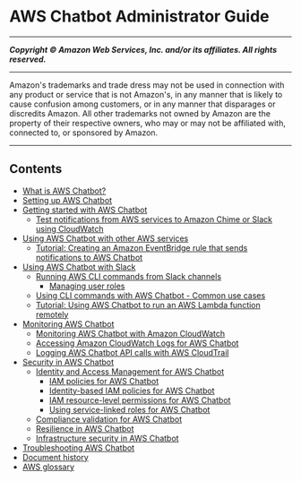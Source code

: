 # AWS Chatbot Administrator Guide

-----
*****Copyright &copy; Amazon Web Services, Inc. and/or its affiliates. All rights reserved.*****

-----
Amazon's trademarks and trade dress may not be used in 
     connection with any product or service that is not Amazon's, 
     in any manner that is likely to cause confusion among customers, 
     or in any manner that disparages or discredits Amazon. All other 
     trademarks not owned by Amazon are the property of their respective
     owners, who may or may not be affiliated with, connected to, or 
     sponsored by Amazon.

-----
## Contents
+ [What is AWS Chatbot?](what-is.md)
+ [Setting up AWS Chatbot](setting-up.md)
+ [Getting started with AWS Chatbot](getting-started.md)
   + [Test notifications from AWS services to Amazon Chime or Slack using CloudWatch](test-notifications-cw.md)
+ [Using AWS Chatbot with other AWS services](related-services.md)
   + [Tutorial: Creating an Amazon EventBridge rule that sends notifications to AWS Chatbot](create-eventbridge-rule.md)
+ [Using AWS Chatbot with Slack](chatbot-slack-lambda-integration.md)
   + [Running AWS CLI commands from Slack channels](chatbot-cli-commands.md)
      + [Managing user roles](manage-user-roles.md)
   + [Using CLI commands with AWS Chatbot - Common use cases](common-use-cases.md)
   + [Tutorial: Using AWS Chatbot to run an AWS Lambda function remotely](chatbot-run-lambda-function-remotely-tutorial.md)
+ [Monitoring AWS Chatbot](monitoring-chatbot.md)
   + [Monitoring AWS Chatbot with Amazon CloudWatch](monitoring-cloudwatch.md)
   + [Accessing Amazon CloudWatch Logs for AWS Chatbot](cloudwatch-logs.md)
   + [Logging AWS Chatbot API calls with AWS CloudTrail](logging-using-cloudtrail.md)
+ [Security in AWS Chatbot](security.md)
   + [Identity and Access Management for AWS Chatbot](security-iam.md)
      + [IAM policies for AWS Chatbot](chatbot-iam-policies.md)
      + [Identity-based IAM policies for AWS Chatbot](security_iam_service-with-iam-id-based-policies.md)
      + [IAM resource-level permissions for AWS Chatbot](security_iam_service-with-iam-resource-based-policies.md)
      + [Using service-linked roles for AWS Chatbot](using-service-linked-roles.md)
   + [Compliance validation for AWS Chatbot](chatbot-compliance.md)
   + [Resilience in AWS Chatbot](disaster-recovery-resiliency.md)
   + [Infrastructure security in AWS Chatbot](infrastructure-security.md)
+ [Troubleshooting AWS Chatbot](chatbot-troubleshooting.md)
+ [Document history](doc-history.md)
+ [AWS glossary](glossary.md)